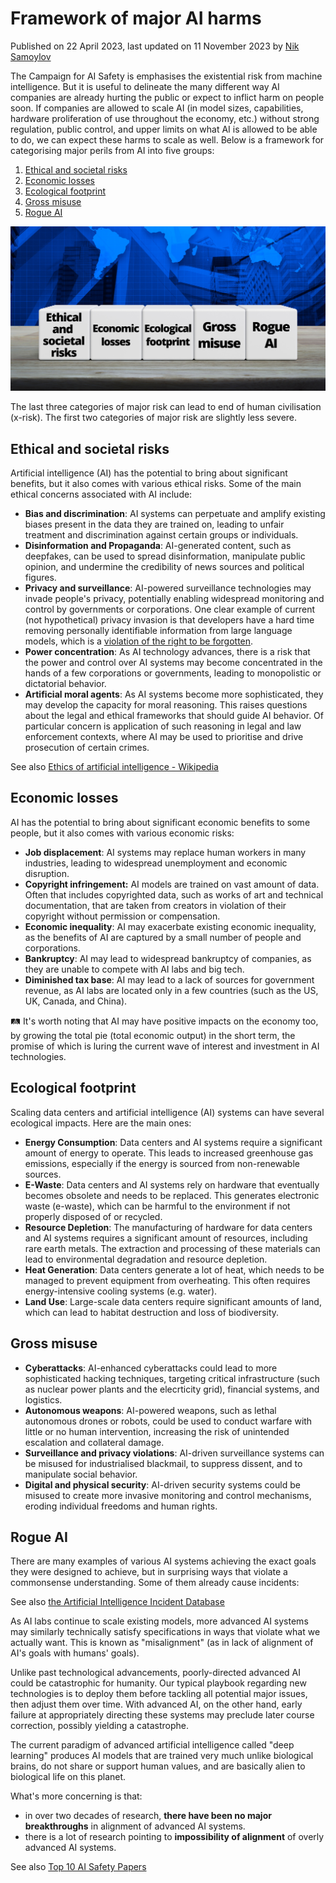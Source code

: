 # Framework of major AI harms
Published on 22 April 2023, last updated on 11 November 2023 by [Nik Samoylov](https://www.campaignforaisafety.org/author/nik/)

The Campaign for AI Safety is emphasises the existential risk from machine intelligence. But it is useful to delineate the many different way AI companies are already hurting the public or expect to inflict harm on people soon. If companies are allowed to scale AI (in model sizes, capabilities, hardware proliferation of use throughout the economy, etc.) without strong regulation, public control, and upper limits on what AI is allowed to be able to do, we can expect these harms to scale as well. Below is a framework for categorising major perils from AI into five groups:

1.  [Ethical and societal risks](#ethical-and-societal-risks)
2.  [Economic losses](#economic-losses)
3.  [Ecological footprint](#ecological-footprint)
4.  [Gross misuse](#gross-misuse)
5.  [Rogue AI](#rogue-ai)

![Framework of major AI harms](Stuff-for-campaing-website--16-[2].png)

The last three categories of major risk can lead to end of human civilisation (x-risk). The first two categories of major risk are slightly less severe.

Ethical and societal risks
--------------------------

Artificial intelligence (AI) has the potential to bring about significant benefits, but it also comes with various ethical risks. Some of the main ethical concerns associated with AI include:

*   **Bias and discrimination**: AI systems can perpetuate and amplify existing biases present in the data they are trained on, leading to unfair treatment and discrimination against certain groups or individuals.
*   **Disinformation and Propaganda**: AI-generated content, such as deepfakes, can be used to spread disinformation, manipulate public opinion, and undermine the credibility of news sources and political figures.
*   **Privacy and surveillance**: AI-powered surveillance technologies may invade people's privacy, potentially enabling widespread monitoring and control by governments or corporations. One clear example of current (not hypothetical) privacy invasion is that developers have a hard time removing personally identifiable information from large language models, which is a [violation of the right to be forgotten](https://dhillemann.medium.com/does-chatgpt-comply-with-eu-gdpr-regulations-investigating-the-right-to-be-forgotten-fc97bb321d3a?ref=campaignforaisafety.org).
*   **Power concentration**: As AI technology advances, there is a risk that the power and control over AI systems may become concentrated in the hands of a few corporations or governments, leading to monopolistic or dictatorial behavior.
*   **Artificial moral agents**: As AI systems become more sophisticated, they may develop the capacity for moral reasoning. This raises questions about the legal and ethical frameworks that should guide AI behavior. Of particular concern is application of such reasoning in legal and law enforcement contexts, where AI may be used to prioritise and drive prosecution of certain crimes.

See also [Ethics of artificial intelligence - Wikipedia](https://en.wikipedia.org/wiki/Ethics_of_artificial_intelligence?ref=campaignforaisafety.org)

Economic losses
---------------

AI has the potential to bring about significant economic benefits to some people, but it also comes with various economic risks:

*   **Job displacement**: AI systems may replace human workers in many industries, leading to widespread unemployment and economic disruption.
*   **Copyright infringement:** AI models are trained on vast amount of data. Often that includes copyrighted data, such as works of art and technical documentation, that are taken from creators in violation of their copyright without permission or compensation.
*   **Economic inequality**: AI may exacerbate existing economic inequality, as the benefits of AI are captured by a small number of people and corporations.
*   **Bankruptcy**: AI may lead to widespread bankruptcy of companies, as they are unable to compete with AI labs and big tech.
*   **Diminished tax base**: AI may lead to a lack of sources for government revenue, as AI labs are located only in a few countries (such as the US, UK, Canada, and China).

🛤️ It's worth noting that AI may have positive impacts on the economy too, by growing the total pie (total economic output) in the short term, the promise of which is luring the current wave of interest and investment in AI technologies.


Ecological footprint
---------------

Scaling data centers and artificial intelligence (AI) systems can have several ecological impacts. Here are the main ones:

*   **Energy Consumption**: Data centers and AI systems require a significant amount of energy to operate. This leads to increased greenhouse gas emissions, especially if the energy is sourced from non-renewable sources.
*   **E-Waste**: Data centers and AI systems rely on hardware that eventually becomes obsolete and needs to be replaced. This generates electronic waste (e-waste), which can be harmful to the environment if not properly disposed of or recycled.
*   **Resource Depletion**: The manufacturing of hardware for data centers and AI systems requires a significant amount of resources, including rare earth metals. The extraction and processing of these materials can lead to environmental degradation and resource depletion.
*   **Heat Generation**: Data centers generate a lot of heat, which needs to be managed to prevent equipment from overheating. This often requires energy-intensive cooling systems (e.g. water).
*   **Land Use**: Large-scale data centers require significant amounts of land, which can lead to habitat destruction and loss of biodiversity.

Gross misuse
------------

*   **Cyberattacks**: AI-enhanced cyberattacks could lead to more sophisticated hacking techniques, targeting critical infrastructure (such as nuclear power plants and the elecrticity grid), financial systems, and logistics.
*   **Autonomous weapons**: AI-powered weapons, such as lethal autonomous drones or robots, could be used to conduct warfare with little or no human intervention, increasing the risk of unintended escalation and collateral damage.
*   **Surveillance and privacy violations**: AI-driven surveillance systems can be misused for industrialised blackmail, to suppress dissent, and to manipulate social behavior.
*   **Digital and physical security**: AI-driven security systems could be misused to create more invasive monitoring and control mechanisms, eroding individual freedoms and human rights.

Rogue AI
--------

There are many examples of various AI systems achieving the exact goals they were designed to achieve, but in surprising ways that violate a commonsense understanding. Some of them already cause incidents:

See also [the Artificial Intelligence Incident Database](https://incidentdatabase.ai/?ref=campaignforaisafety.org)

As AI labs continue to scale existing models, more advanced AI systems may similarly technically satisfy specifications in ways that violate what we actually want. This is known as "misalignment" (as in lack of alignment of AI's goals with humans' goals).

Unlike past technological advancements, poorly-directed advanced AI could be catastrophic for humanity. Our typical playbook regarding new technologies is to deploy them before tackling all potential major issues, then adjust them over time. With advanced AI, on the other hand, early failure at appropriately directing these systems may preclude later course correction, possibly yielding a catastrophe.

The current paradigm of advanced artificial intelligence called "deep learning" produces AI models that are trained very much unlike biological brains, do not share or support human values, and are basically alien to biological life on this planet.

What's more concerning is that:

*   in over two decades of research, **there have been no major breakthroughs** in alignment of advanced AI systems.
*   there is a lot of research pointing to **impossibility of alignment** of overly advanced AI systems.

See also [Top 10 AI Safety Papers](https://romanyam.medium.com/top-10-ai-safety-papers-7a9d280a260e?ref=campaignforaisafety.org)

